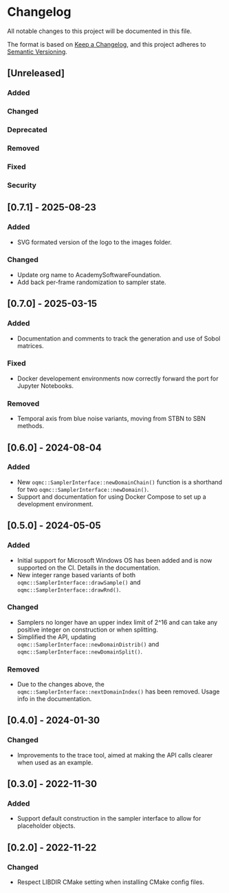 # Changelog

All notable changes to this project will be documented in this file.

The format is based on [Keep a Changelog](https://keepachangelog.com/en/1.0.0/),
and this project adheres to [Semantic Versioning](https://semver.org/spec/v2.0.0.html).

## [Unreleased]

### Added
### Changed
### Deprecated
### Removed
### Fixed
### Security

## [0.7.1] - 2025-08-23

### Added

- SVG formated version of the logo to the images folder.

### Changed

- Update org name to AcademySoftwareFoundation.
- Add back per-frame randomization to sampler state.

## [0.7.0] - 2025-03-15

### Added

- Documentation and comments to track the generation and use of Sobol matrices.

### Fixed

- Docker developement environments now correctly forward the port for Jupyter Notebooks.

### Removed

- Temporal axis from blue noise variants, moving from STBN to SBN methods.

## [0.6.0] - 2024-08-04

### Added

- New `oqmc::SamplerInterface::newDomainChain()` function is a shorthand for two `oqmc::SamplerInterface::newDomain()`.
- Support and documentation for using Docker Compose to set up a development environment.

## [0.5.0] - 2024-05-05

### Added

- Initial support for Microsoft Windows OS has been added and is now supported on the CI. Details in the documentation.
- New integer range based variants of both `oqmc::SamplerInterface::drawSample()` and `oqmc::SamplerInterface::drawRnd()`.

### Changed

- Samplers no longer have an upper index limit of 2^16 and can take any positive integer on construction or when splitting.
- Simplified the API, updating `oqmc::SamplerInterface::newDomainDistrib()` and `oqmc::SamplerInterface::newDomainSplit()`.

### Removed

- Due to the changes above, the `oqmc::SamplerInterface::nextDomainIndex()` has been removed. Usage info in the documentation.

## [0.4.0] - 2024-01-30

### Changed

- Improvements to the trace tool, aimed at making the API calls clearer when used as an example.

## [0.3.0] - 2022-11-30

### Added

- Support default construction in the sampler interface to allow for placeholder objects.

## [0.2.0] - 2022-11-22

### Changed

- Respect LIBDIR CMake setting when installing CMake config files.
